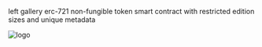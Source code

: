 left gallery erc-721 non-fungible token smart contract with restricted edition sizes and unique metadata

![logo](https://left.gallery/images/logo.png "logo")
